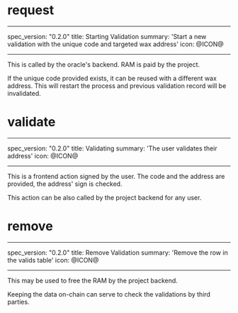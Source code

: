<h1 class="contract">request</h1>

---

spec_version: "0.2.0"
title: Starting Validation
summary: 'Start a new validation with the unique code and targeted wax address'
icon: @ICON@

---

This is called by the oracle's backend. RAM is paid by the project.

If the unique code provided exists, it can be reused with a different wax address. This will restart the process and previous validation record will be invalidated.

<h1 class="contract">validate</h1>

---

spec_version: "0.2.0"
title: Validating
summary: 'The user validates their address'
icon: @ICON@

---

This is a frontend action signed by the user. The code and the address are provided, the address' sign is checked.

This action can be also called by the project backend for any user.

<h1 class="contract">remove</h1>

---

spec_version: "0.2.0"
title: Remove Validation
summary: 'Remove the row in the valids table'
icon: @ICON@

---

This may be used to free the RAM by the project backend.

Keeping the data on-chain can serve to check the validations by third parties.
